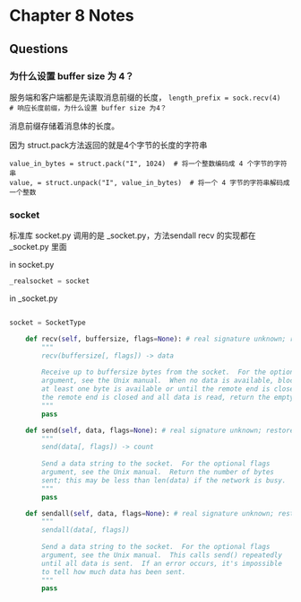 # Chapter 8 Notes

## Questions

### 为什么设置 buffer size 为 4？
服务端和客户端都是先读取消息前缀的长度， `length_prefix = sock.recv(4)  # 响应长度前缀，为什么设置 buffer size 为4？`

消息前缀存储着消息体的长度。

因为 struct.pack方法返回的就是4个字节的长度的字符串
```commandline
value_in_bytes = struct.pack("I", 1024)  # 将一个整数编码成 4 个字节的字符串
value, = struct.unpack("I", value_in_bytes)  # 将一个 4 字节的字符串解码成一个整数
```

### socket
标准库 socket.py 调用的是 _socket.py，方法sendall recv 的实现都在 _socket.py 里面

in socket.py
```python
_realsocket = socket
```
in _socket.py
```python

socket = SocketType

    def recv(self, buffersize, flags=None): # real signature unknown; restored from __doc__
        """
        recv(buffersize[, flags]) -> data
        
        Receive up to buffersize bytes from the socket.  For the optional flags
        argument, see the Unix manual.  When no data is available, block until
        at least one byte is available or until the remote end is closed.  When
        the remote end is closed and all data is read, return the empty string.
        """
        pass

    def send(self, data, flags=None): # real signature unknown; restored from __doc__
        """
        send(data[, flags]) -> count
        
        Send a data string to the socket.  For the optional flags
        argument, see the Unix manual.  Return the number of bytes
        sent; this may be less than len(data) if the network is busy.
        """
        pass

    def sendall(self, data, flags=None): # real signature unknown; restored from __doc__
        """
        sendall(data[, flags])
        
        Send a data string to the socket.  For the optional flags
        argument, see the Unix manual.  This calls send() repeatedly
        until all data is sent.  If an error occurs, it's impossible
        to tell how much data has been sent.
        """
        pass
```

